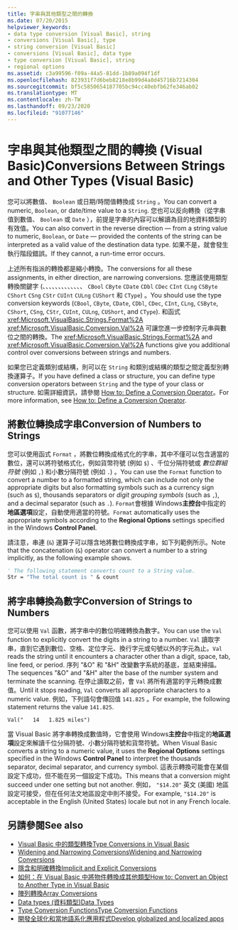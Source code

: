 ```yaml
---
title: 字串與其他類型之間的轉換
ms.date: 07/20/2015
helpviewer_keywords:
- data type conversion [Visual Basic], string
- conversions [Visual Basic], type
- string conversion [Visual Basic]
- conversions [Visual Basic], data type
- type conversion [Visual Basic], string
- regional options
ms.assetid: c3a99596-f09a-44a5-81dd-1b89a094f1df
ms.openlocfilehash: 823931f7d6beb8218e8b99d4a8d45716b7214304
ms.sourcegitcommit: bf5c5850654187705bc94cc40ebfb62fe346ab02
ms.translationtype: MT
ms.contentlocale: zh-TW
ms.lasthandoff: 09/23/2020
ms.locfileid: "91077146"
---
```

# <a name="conversions-between-strings-and-other-types-visual-basic"></a><span data-ttu-id="764e5-102">字串與其他類型之間的轉換 (Visual Basic)</span><span class="sxs-lookup"><span data-stu-id="764e5-102">Conversions Between Strings and Other Types (Visual Basic)</span></span>

<span data-ttu-id="764e5-103">您可以將數值、 `Boolean` 或日期/時間值轉換成 `String` 。</span><span class="sxs-lookup"><span data-stu-id="764e5-103">You can convert a numeric, `Boolean`, or date/time value to a `String`.</span></span> <span data-ttu-id="764e5-104">您也可以反向轉換（從字串值到數值、 `Boolean` 或 `Date` ），前提是字串的內容可以解讀為目的地資料類型的有效值。</span><span class="sxs-lookup"><span data-stu-id="764e5-104">You can also convert in the reverse direction — from a string value to numeric, `Boolean`, or `Date` — provided the contents of the string can be interpreted as a valid value of the destination data type.</span></span> <span data-ttu-id="764e5-105">如果不是，就會發生執行階段錯誤。</span><span class="sxs-lookup"><span data-stu-id="764e5-105">If they cannot, a run-time error occurs.</span></span>  
  
 <span data-ttu-id="764e5-106">上述所有指派的轉換都是縮小轉換。</span><span class="sxs-lookup"><span data-stu-id="764e5-106">The conversions for all these assignments, in either direction, are narrowing conversions.</span></span> <span data-ttu-id="764e5-107">您應該使用類型轉換關鍵字 (、、、、、、、、、、、、、 `CBool` `CByte` `CDate` `CDbl` `CDec` `CInt` `CLng` `CSByte` `CShort` `CSng` `CStr` `CUInt` `CULng` `CUShort` 和 `CType`) 。</span><span class="sxs-lookup"><span data-stu-id="764e5-107">You should use the type conversion keywords (`CBool`, `CByte`, `CDate`, `CDbl`, `CDec`, `CInt`, `CLng`, `CSByte`, `CShort`, `CSng`, `CStr`, `CUInt`, `CULng`, `CUShort`, and `CType`).</span></span> <span data-ttu-id="764e5-108">和函式 <xref:Microsoft.VisualBasic.Strings.Format%2A> <xref:Microsoft.VisualBasic.Conversion.Val%2A> 可讓您進一步控制字元串與數位之間的轉換。</span><span class="sxs-lookup"><span data-stu-id="764e5-108">The <xref:Microsoft.VisualBasic.Strings.Format%2A> and <xref:Microsoft.VisualBasic.Conversion.Val%2A> functions give you additional control over conversions between strings and numbers.</span></span>  
  
 <span data-ttu-id="764e5-109">如果您已定義類別或結構，則可以在 `String` 和類別或結構的類型之間定義型別轉換運算子。</span><span class="sxs-lookup"><span data-stu-id="764e5-109">If you have defined a class or structure, you can define type conversion operators between `String` and the type of your class or structure.</span></span> <span data-ttu-id="764e5-110">如需詳細資訊，請參閱 [How to: Define a Conversion Operator](../procedures/how-to-define-a-conversion-operator.md)。</span><span class="sxs-lookup"><span data-stu-id="764e5-110">For more information, see [How to: Define a Conversion Operator](../procedures/how-to-define-a-conversion-operator.md).</span></span>  
  
## <a name="conversion-of-numbers-to-strings"></a><span data-ttu-id="764e5-111">將數位轉換成字串</span><span class="sxs-lookup"><span data-stu-id="764e5-111">Conversion of Numbers to Strings</span></span>  

 <span data-ttu-id="764e5-112">您可以使用函式 `Format` ，將數位轉換成格式化的字串，其中不僅可以包含適當的數位，還可以將符號格式化，例如貨幣符號 (例如 `$`) 、千位分隔符號或 *數位群組符號* (例如 `,`) 和小數分隔符號 (例如 `.`) 。</span><span class="sxs-lookup"><span data-stu-id="764e5-112">You can use the `Format` function to convert a number to a formatted string, which can include not only the appropriate digits but also formatting symbols such as a currency sign (such as `$`), thousands separators or *digit grouping symbols* (such as `,`), and a decimal separator (such as `.`).</span></span> <span data-ttu-id="764e5-113">`Format`會根據 Windows**主控台**中指定的**地區選項**設定，自動使用適當的符號。</span><span class="sxs-lookup"><span data-stu-id="764e5-113">`Format` automatically uses the appropriate symbols according to the **Regional Options** settings specified in the Windows **Control Panel**.</span></span>  
  
 <span data-ttu-id="764e5-114">請注意，串連 (`&`) 運算子可以隱含地將數位轉換成字串，如下列範例所示。</span><span class="sxs-lookup"><span data-stu-id="764e5-114">Note that the concatenation (`&`) operator can convert a number to a string implicitly, as the following example shows.</span></span>  
  
```vb  
' The following statement converts count to a String value.  
Str = "The total count is " & count  
```  
  
## <a name="conversion-of-strings-to-numbers"></a><span data-ttu-id="764e5-115">將字串轉換為數字</span><span class="sxs-lookup"><span data-stu-id="764e5-115">Conversion of Strings to Numbers</span></span>  

 <span data-ttu-id="764e5-116">您可以使用 `Val` 函數，將字串中的數位明確轉換為數字。</span><span class="sxs-lookup"><span data-stu-id="764e5-116">You can use the `Val` function to explicitly convert the digits in a string to a number.</span></span> <span data-ttu-id="764e5-117">`Val` 讀取字串，直到它遇到數位、空格、定位字元、換行字元或句號以外的字元為止。</span><span class="sxs-lookup"><span data-stu-id="764e5-117">`Val` reads the string until it encounters a character other than a digit, space, tab, line feed, or period.</span></span> <span data-ttu-id="764e5-118">序列 "&O" 和 "&H" 改變數字系統的基底，並結束掃描。</span><span class="sxs-lookup"><span data-stu-id="764e5-118">The sequences "&O" and "&H" alter the base of the number system and terminate the scanning.</span></span> <span data-ttu-id="764e5-119">在停止讀取之前，會 `Val` 將所有適當的字元轉換成數值。</span><span class="sxs-lookup"><span data-stu-id="764e5-119">Until it stops reading, `Val` converts all appropriate characters to a numeric value.</span></span> <span data-ttu-id="764e5-120">例如，下列語句會傳回值 `141.825` 。</span><span class="sxs-lookup"><span data-stu-id="764e5-120">For example, the following statement returns the value `141.825`.</span></span>  
  
 `Val("   14   1.825 miles")`  
  
 <span data-ttu-id="764e5-121">當 Visual Basic 將字串轉換成數值時，它會使用 Windows**主控台**中指定的**地區選項**設定來解讀千位分隔符號、小數分隔符號和貨幣符號。</span><span class="sxs-lookup"><span data-stu-id="764e5-121">When Visual Basic converts a string to a numeric value, it uses the **Regional Options** settings specified in the Windows **Control Panel** to interpret the thousands separator, decimal separator, and currency symbol.</span></span> <span data-ttu-id="764e5-122">這表示轉換可能會在某個設定下成功，但不能在另一個設定下成功。</span><span class="sxs-lookup"><span data-stu-id="764e5-122">This means that a conversion might succeed under one setting but not another.</span></span> <span data-ttu-id="764e5-123">例如， `"$14.20"` 英文 (美國) 地區設定可接受，但在任何法文地區設定中則不接受。</span><span class="sxs-lookup"><span data-stu-id="764e5-123">For example, `"$14.20"` is acceptable in the English (United States) locale but not in any French locale.</span></span>  
  
## <a name="see-also"></a><span data-ttu-id="764e5-124">另請參閱</span><span class="sxs-lookup"><span data-stu-id="764e5-124">See also</span></span>

- [<span data-ttu-id="764e5-125">Visual Basic 中的類型轉換</span><span class="sxs-lookup"><span data-stu-id="764e5-125">Type Conversions in Visual Basic</span></span>](type-conversions.md)
- [<span data-ttu-id="764e5-126">Widening and Narrowing Conversions</span><span class="sxs-lookup"><span data-stu-id="764e5-126">Widening and Narrowing Conversions</span></span>](widening-and-narrowing-conversions.md)
- [<span data-ttu-id="764e5-127">隱含和明確轉換</span><span class="sxs-lookup"><span data-stu-id="764e5-127">Implicit and Explicit Conversions</span></span>](implicit-and-explicit-conversions.md)
- [<span data-ttu-id="764e5-128">如何：在 Visual Basic 中將物件轉換成其他類型</span><span class="sxs-lookup"><span data-stu-id="764e5-128">How to: Convert an Object to Another Type in Visual Basic</span></span>](how-to-convert-an-object-to-another-type.md)
- [<span data-ttu-id="764e5-129">陣列轉換</span><span class="sxs-lookup"><span data-stu-id="764e5-129">Array Conversions</span></span>](array-conversions.md)
- [<span data-ttu-id="764e5-130">Data types (資料類型)</span><span class="sxs-lookup"><span data-stu-id="764e5-130">Data Types</span></span>](../../../language-reference/data-types/index.md)
- [<span data-ttu-id="764e5-131">Type Conversion Functions</span><span class="sxs-lookup"><span data-stu-id="764e5-131">Type Conversion Functions</span></span>](../../../language-reference/functions/type-conversion-functions.md)
- [<span data-ttu-id="764e5-132">開發全球化和當地語系化應用程式</span><span class="sxs-lookup"><span data-stu-id="764e5-132">Develop globalized and localized apps</span></span>](/visualstudio/ide/globalizing-and-localizing-applications)
